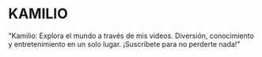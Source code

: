 # KAMILIO
"Kamilio: Explora el mundo a través de mis videos. Diversión, conocimiento y entretenimiento en un solo lugar. ¡Suscríbete para no perderte nada!"
